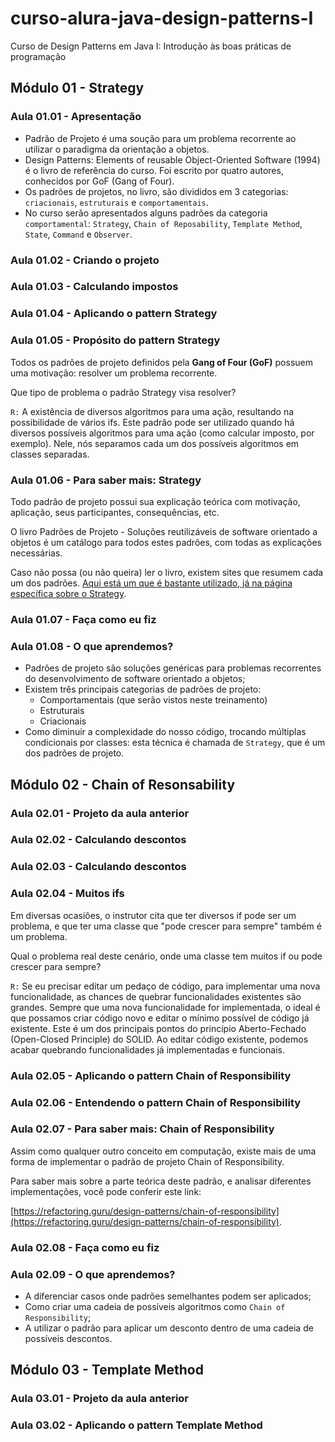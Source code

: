 # curso-alura-java-design-patterns-I
Curso de Design Patterns em Java I: Introdução às boas práticas de programação

## Módulo 01 - Strategy

### Aula 01.01 - Apresentação
- Padrão de Projeto é uma soução para um problema recorrente ao utilizar o paradigma da orientação a objetos.
- Design Patterns: Elements of reusable Object-Oriented Software (1994) é o livro de referência do curso. Foi escrito por quatro autores, conhecidos por GoF (Gang of Four).
- Os padrões de projetos, no livro, são divididos em 3 categorias: `criacionais`, `estruturais` e `comportamentais`.
- No curso serão apresentados alguns padrões da categoria `comportamental`: `Strategy`, `Chain of Reposability`, `Template Method`, `State`, `Command` e `Observer`.

### Aula 01.02 - Criando o projeto

### Aula 01.03 - Calculando impostos

### Aula 01.04 - Aplicando o pattern Strategy

### Aula 01.05 - Propósito do pattern Strategy
Todos os padrões de projeto definidos pela **Gang of Four (GoF)** possuem uma motivação: resolver um problema recorrente.

Que tipo de problema o padrão Strategy visa resolver?

`R:` A existência de diversos algoritmos para uma ação, resultando na possibilidade de vários ifs. Este padrão pode ser utilizado quando há diversos possíveis algoritmos para uma ação (como calcular imposto, por exemplo). Nele, nós separamos cada um dos possíveis algoritmos em classes separadas.

### Aula 01.06 - Para saber mais: Strategy

Todo padrão de projeto possui sua explicação teórica com motivação, aplicação, seus participantes, consequências, etc.

O livro Padrões de Projeto - Soluções reutilizáveis de software orientado a objetos é um catálogo para todos estes padrões, com todas as explicações necessárias.

Caso não possa (ou não queira) ler o livro, existem sites que resumem cada um dos padrões. [ Aqui está um que é bastante utilizado, já na página específica sobre o Strategy](https://refactoring.guru/design-patterns/strategy).

### Aula 01.07 - Faça como eu fiz

### Aula 01.08 - O que aprendemos?
- Padrões de projeto são soluções genéricas para problemas recorrentes do desenvolvimento de software orientado a objetos;
- Existem três principais categorias de padrões de projeto:
  - Comportamentais (que serão vistos neste treinamento)
  - Estruturais
  - Criacionais
-  Como diminuir a complexidade do nosso código, trocando múltiplas condicionais por classes: esta técnica é chamada de `Strategy`, que é um dos padrões de projeto.

## Módulo 02 - Chain of Resonsability

### Aula 02.01 - Projeto da aula anterior

### Aula 02.02 - Calculando descontos

### Aula 02.03 - Calculando descontos

### Aula 02.04 - Muitos ifs
Em diversas ocasiões, o instrutor cita que ter diversos if pode ser um problema, e que ter uma classe que "pode crescer para sempre" também é um problema.

Qual o problema real deste cenário, onde uma classe tem muitos if ou pode crescer para sempre?

`R:` Se eu precisar editar um pedaço de código, para implementar uma nova funcionalidade, as chances de quebrar funcionalidades existentes são grandes. Sempre que uma nova funcionalidade for implementada, o ideal é que possamos criar código novo e editar o mínimo possível de código já existente. Este é um dos principais pontos do princípio Aberto-Fechado (Open-Closed Principle) do SOLID. Ao editar código existente, podemos acabar quebrando funcionalidades já implementadas e funcionais.

### Aula 02.05 - Aplicando o pattern Chain of Responsibility

### Aula 02.06 - Entendendo o pattern Chain of Responsibility

### Aula 02.07 - Para saber mais: Chain of Responsibility
Assim como qualquer outro conceito em computação, existe mais de uma forma de implementar o padrão de projeto Chain of Responsibility.

Para saber mais sobre a parte teórica deste padrão, e analisar diferentes implementações, você pode conferir este link:

[https://refactoring.guru/design-patterns/chain-of-responsibility](https://refactoring.guru/design-patterns/chain-of-responsibility).

### Aula 02.08 - Faça como eu fiz

### Aula 02.09 - O que aprendemos?
- A diferenciar casos onde padrões semelhantes podem ser aplicados;
- Como criar uma cadeia de possíveis algoritmos como `Chain of Responsibility`;
- A utilizar o padrão para aplicar um desconto dentro de uma cadeia de possíveis descontos.

## Módulo 03 - Template Method

### Aula 03.01 - Projeto da aula anterior

### Aula 03.02 - Aplicando o pattern Template Method
